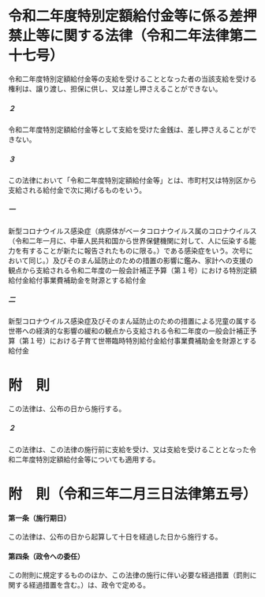 # 令和二年度特別定額給付金等に係る差押禁止等に関する法律（令和二年法律第二十七号）
令和二年度特別定額給付金等の支給を受けることとなった者の当該支給を受ける権利は、譲り渡し、担保に供し、又は差し押さえることができない。
##### ２
令和二年度特別定額給付金等として支給を受けた金銭は、差し押さえることができない。
##### ３
この法律において「令和二年度特別定額給付金等」とは、市町村又は特別区から支給される給付金で次に掲げるものをいう。
##### 一
新型コロナウイルス感染症（病原体がベータコロナウイルス属のコロナウイルス（令和二年一月に、中華人民共和国から世界保健機関に対して、人に伝染する能力を有することが新たに報告されたものに限る。）である感染症をいう。次号において同じ。）及びそのまん延防止のための措置の影響に鑑み、家計への支援の観点から支給される令和二年度の一般会計補正予算（第１号）における特別定額給付金給付事業費補助金を財源とする給付金
##### 二
新型コロナウイルス感染症及びそのまん延防止のための措置による児童の属する世帯への経済的な影響の緩和の観点から支給される令和二年度の一般会計補正予算（第１号）における子育て世帯臨時特別給付金給付事業費補助金を財源とする給付金
# 附　則
この法律は、公布の日から施行する。
##### ２
この法律は、この法律の施行前に支給を受け、又は支給を受けることとなった令和二年度特別定額給付金等についても適用する。
# 附　則（令和三年二月三日法律第五号）
#### 第一条（施行期日）
この法律は、公布の日から起算して十日を経過した日から施行する。
#### 第四条（政令への委任）
この附則に規定するもののほか、この法律の施行に伴い必要な経過措置（罰則に関する経過措置を含む。）は、政令で定める。

